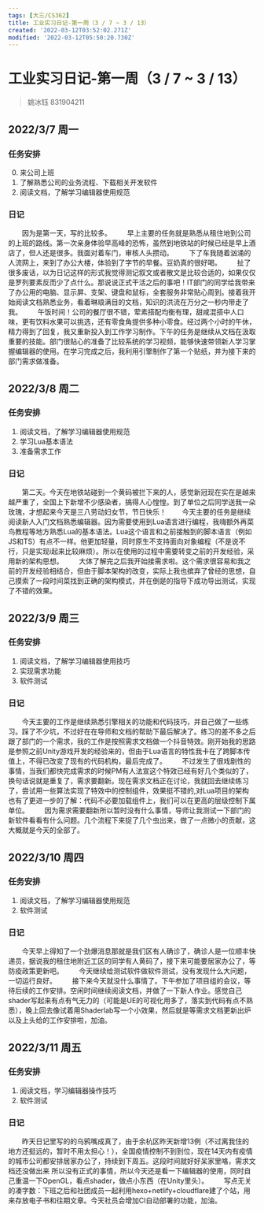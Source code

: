 ```yaml
---
tags: [大三/CS362]
title: 工业实习日记-第一周（3 / 7 ~ 3 / 13）
created: '2022-03-12T03:52:02.271Z'
modified: '2022-03-12T05:50:20.730Z'
---
```


# 工业实习日记-第一周（3 / 7 ~ 3 / 13）
> 姚冰钰  831904211
##  2022/3/7 周一
### 任务安排
0. 来公司上班
1. 了解熟悉公司的业务流程、下载相关开发软件
2. 阅读文档，了解学习编辑器使用规范
### 日记
&emsp;&emsp;因为是第一天，写的比较多。
&emsp;&emsp;早上主要的任务就是熟悉从租住地到公司的上班的路线。第一次亲身体验早高峰的恐怖，虽然到地铁站的时候已经是早上酒店了，但人还是很多。我面对着车门，审核人头攒动。
&emsp;&emsp;下了车我随着汹涌的人流网上，来到了办公大楼，体验到了字节的早餐。豆奶真的很好喝。
&emsp;&emsp;扯了很多废话，以为日记这样的形式我觉得测记叙文或者散文是比较合适的，如果仅仅是罗列要素反而少了点什么。那说说正式干活之后的事吧！IT部门的同学给我带来了办公用的电脑、显示屏、支架、键盘和鼠标，全套服务非常贴心周到。接着我开始阅读文档熟悉业务，看着琳琅满目的文档，知识的洪流在万分之一秒内带走了我。
&emsp;&emsp;午饭时间！公司的餐厅很不错，荤素搭配均衡有理，甜咸混搭中人口味，更有饮料水果可以挑选，还有零食角提供多种小零食。经过两个小时的午休，精力得到了回复，我又重新投入到工作学习制作。下午的任务是继续从文档在汲取重要的技能。部门很贴心的准备了比较系统的学习视频，能够快速带领新人学习掌握编辑器的使用。在学习完成之后，我利用引擎制作了第一个贴纸，并为接下来的部门需求做准备。

##  2022/3/8 周二
### 任务安排
1. 阅读文档，了解学习编辑器使用规范
2. 学习Lua基本语法
3. 准备需求工作
### 日记
&emsp;&emsp;第二天。今天在地铁站碰到一个黄码被拦下来的人，感觉新冠现在实在是越来越严重了，全国上下新增不少感染者，搞得人心惶惶。到了单位之后同学送我一朵玫瑰，才想起来今天是三八劳动妇女节，节日快乐！
&emsp;&emsp;今天主要的任务是继续阅读新人入门文档熟悉编辑器。因为需要使用到Lua语言进行编程，我嗨额外再菜鸟教程等地方熟悉Lua的基本语法。Lua这个语言和之前接触到的脚本语言（例如JS和TS）有点不一样。他更加轻量，同时原生不支持面向对象编程（不是说不行，只是实现i起来比较麻烦）。所以在使用的过程中需要转变之前的开发经验，采用新的架构思想。
&emsp;&emsp;大体了解完之后我开始接需求啦。这个需求很容易和我之前的开发经验相结合，但由于脚本架构的改变，实际上我也摈弃了曾经的思想，自己摸索了一段时间菜找到正确的架构模式，并在倒是的指导下成功导出测试，实现了不错的效果。

##  2022/3/9 周三
### 任务安排
1. 阅读文档，了解学习编辑器使用技巧
2. 实现需求功能
3. 软件测试
### 日记
&emsp;&emsp;今天主要的工作是继续熟悉引擎相关的功能和代码技巧，并自己做了一些练习。踩了不少坑，不过好在在导师和文档的帮助下最后解决了。练习的差不多之后跟了部门的一个需求，我的工作是按照需求文档做一个抖音特效。刚开始我的思路是参照之前Unity游戏开发的经验来的，但由于Lua语言的特性我卡在了跨脚本传值上，不得已改变了现有的代码机构，最后完成了。
&emsp;&emsp;不过发生了很戏剧性的事情，当我们都快完成需求的时候PM有人法宣这个特效已经有好几个类似的了，换句话说就是重复了，需求要翻新。现在需求文档正在讨论，我就回去继续练习了，尝试用一些算法实现了特效中的控制组件，效果挺不错的,对Lua项目的架构也有了更进一步的了解：代码不必要加载组件上，我们可以在更高的层级控制下属单位。
&emsp;&emsp;因为需求需要翻新所以暂时没有什么事情，导师让我测试一下部门的新软件看看有什么问题。几个流程下来捉了几个虫出来，做了一点微小的贡献，这大概就是今天的全部了。

##  2022/3/10 周四
### 任务安排
1. 阅读文档，了解学习编辑器使用规范
2. 软件测试
### 日记
&emsp;&emsp;今天早上得知了一个劲爆消息那就是我们区有人确诊了，确诊人是一位顺丰快递员，据说我的租住地附近工区的同学有人黄码了，接下来可能要居家办公了，等防疫政策更新吧。
&emsp;&emsp;今天继续给测试软件做软件测试，没有发现什么大问题，一切运行良好。
&emsp;&emsp;接下来今天就没什么事情了。下午参加了项目组的会议，等待后续的工作安排。空闲时间继续阅读文档，并做了一下新人作业。感觉自己shader写起来有点有气无力的（可能是UE的可视化用多了，落实到代码有点不熟悉），晚上回去像试着用Shaderlab写一个小效果，然后就是等需求文档更新出炉以及上头给的工作安排啦，加油。

## 2022/3/11 周五
### 任务安排
1. 阅读文档，学习编辑器操作技巧
2. 软件测试
### 日记
&emsp;&emsp;昨天日记里写的的乌鸦嘴成真了，由于余杭区昨天新增13例（不过离我住的地方还挺远的，暂时不用太担心！），全国疫情控制不到到位，现在14天内有疫情的城市公司都安排居家办公了，持续到下周五。这段时间就好好呆家里咯，需求文档还没做出来 所以没有正式的事情，所以今天还是看一下编辑器的使用，同时自己重温一下OpenGL，看点shader，做点小东西（在Unity里头）。
&emsp;&emsp;写点无关的凑字数：下班之后和社团成员一起利用hexo+netlify+cloudflare建了个站，用来存放电子书和往期文章。今天社员会增加CI自动部署的功能，加油。
